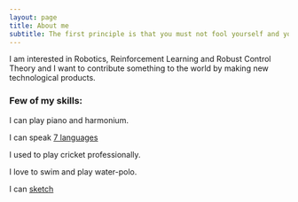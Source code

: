 ```yaml
---
layout: page
title: About me
subtitle: The first principle is that you must not fool yourself and you are the easiest person to fool -Richard Feynman
---
```


I am interested in Robotics, Reinforcement Learning and Robust Control Theory and I want to contribute something to the world by making new technological products.

### Few of my skills:
I can play piano and harmonium.

I can speak [7 languages](https://github.com/nsidn98)

I used to play cricket professionally.

I love to swim and play water-polo.

I can [sketch](https://drive.google.com/drive/folders/10i5ru6oahtPOYvSR3Yadbabe0xIXm_x9?usp=sharing)

